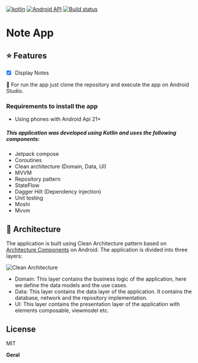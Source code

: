 [![kotlin](https://img.shields.io/badge/Kotlin-100%25-blueviolet)](https://kotlinlang.org/) [![Android API](https://img.shields.io/badge/api-21%2B-brightgreen.svg?style=for-the-badge)](https://android-arsenal.com/api?level=21) [![Build status](https://build.appcenter.ms/v0.1/apps/86493375-a9cd-491f-a2b3-43176506e6d2/branches/main/badge)](https://appcenter.ms)

# Note App

## :star: Features

- [x] Display Notes

:runner: For run the app just clone the repository and execute the app on Android Studio.

### Requirements to install the app

- Using phones with Android Api 21+

##### This application was developed using Kotlin and uses the following components:

- Jetpack compose
- Coroutines
- Clean architecture (Domain, Data, UI)
- MVVM
- Repository pattern
- StateFlow
- Dagger Hilt (Dependency injection)
- Unit testing
- Moshi
- Mvvm

## :dart: Architecture

The application is built using Clean Architecture pattern based
on [Architecture Components](https://developer.android.com/jetpack/guide#recommended-app-arch) on
Android. The application is divided into three layers:

![Clean Architecture](https://devexperto.com/wp-content/uploads/2018/10/clean-architecture-own-layers.png)

- Domain: This layer contains the business logic of the application, here we define the data models
  and the use cases.
- Data: This layer contains the data layer of the application. It contains the database, network and
  the repository implementation.
- UI: This layer contains the presentation layer of the application with elements composable,
  viewmodel etc.

## License

MIT

**Geral**
